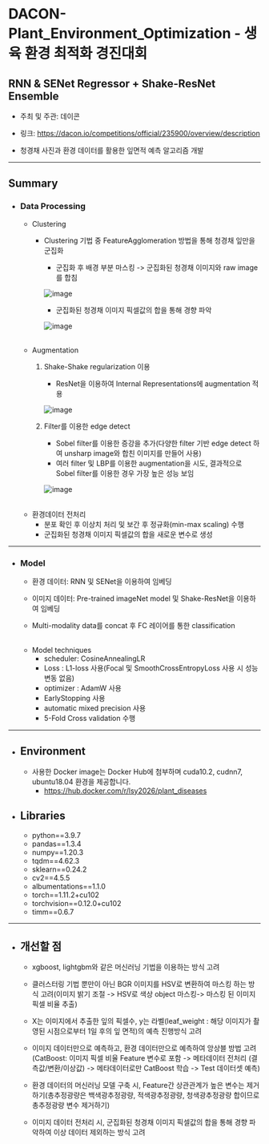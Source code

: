 # DACON-Plant_Environment_Optimization - 생육 환경 최적화 경진대회

## RNN & SENet Regressor + Shake-ResNet Ensemble

+ 주최 및 주관: 데이콘 
+ 링크: https://dacon.io/competitions/official/235900/overview/description

+ 청경채 사진과 환경 데이터를 활용한 잎면적 예측 알고리즘 개발

----
## Summary
+ ### Data Processing

    + Clustering
      + Clustering 기법 중 FeatureAgglomeration 방법을 통해 청경채 잎만을 군집화
          + 군집화 후 배경 부분 마스킹 -> 군집화된 청경채 이미지와 raw image를 합침
          
          ![image](https://user-images.githubusercontent.com/30611947/191727281-25a056f2-9dab-49ce-ab6e-125bde3420b3.png)

          
          + 군집화된 청경채 이미지 픽셀값의 합을 통해 경향 파악
          

          ![image](https://user-images.githubusercontent.com/30611947/191729693-c081c61b-637f-49af-be37-050891bbfc2d.png)

  </br>

    + Augmentation
      1. Shake-Shake regularization 이용
          + ResNet을 이용하여 Internal Representations에 augmentation 적용
          
          ![image](https://user-images.githubusercontent.com/30611947/191730879-1b2eaee1-5b00-4472-a0c0-23cb379b0a06.png)

      
      2. Filter를 이용한 edge detect
          + Sobel filter를 이용한 증강을 추가(다양한 filter 기반 edge detect 하여 unsharp image와 합친 이미지를 만들어 사용)
          + 여러 filter 및 LBP를 이용한 augmentation을 시도, 결과적으로 Sobel filter를 이용한 경우 가장 높은 성능 보임
          
          ![image](https://user-images.githubusercontent.com/30611947/191729969-0293b0a2-4849-4e2b-8b5c-0e24459f3b55.png)
          
  </br>

    + 환경데이터 전처리
      + 분포 확인 후 이상치 처리 및 보간 후 정규화(min-max scaling) 수행
      + 군집화된 청경채 이미지 픽셀값의 합을 새로운 변수로 생성
      
----
  
+ ### Model
    + 환경 데이터: RNN 및 SENet을 이용하여 임베딩

    + 이미지 데이터: Pre-trained imageNet model 및 Shake-ResNet을 이용하여 임베딩

    + Multi-modality data를 concat 후 FC 레이어를 통한 classification

  </br>

    + Model techniques
      + scheduler: CosineAnnealingLR
      + Loss : L1-loss 사용(Focal 및 SmoothCrossEntropyLoss 사용 시 성능 변동 없음)
      + optimizer : AdamW 사용
      + EarlyStopping 사용
      + automatic mixed precision 사용
      + 5-Fold Cross validation 수행

----

+ ## Environment 
  + 사용한 Docker image는 Docker Hub에 첨부하며 cuda10.2, cudnn7, ubuntu18.04 환경을 제공합니다.
    + https://hub.docker.com/r/lsy2026/plant_diseases
  
  
+ ## Libraries
  + python==3.9.7
  + pandas==1.3.4
  + numpy==1.20.3
  + tqdm==4.62.3
  + sklearn==0.24.2
  + cv2==4.5.5
  + albumentations==1.1.0
  + torch==1.11.2+cu102
  + torchvision==0.12.0+cu102
  + timm==0.6.7

---- 

+ ## 개선할 점
  
  + xgboost, lightgbm와 같은 머신러닝 기법을 이용하는 방식 고려
  + 클러스터링 기법 뿐만이 아닌 BGR 이미지를 HSV로 변환하여 마스킹 하는 방식 고려(이미지 밝기 조절 -> HSV로 색상 object 마스킹-> 마스킹 된 이미지 픽셀 비율 추출)
  + X는 이미지에서 추출한 잎의 픽셀수, y는 라벨(leaf_weight : 해당 이미지가 촬영된 시점으로부터 1일 후의 잎 면적)의 예측 진행방식 고려
  + 이미지 데이터만으로 예측하고, 환경 데이터만으로 예측하여 앙상블 방법 고려(CatBoost: 이미지 픽셀 비율 Feature 변수로 포함 -> 메타데이터 전처리 (결측값/변환/이상값) -> 메타데이터로만 CatBoost 학습 -> Test 데이터셋 예측)
  + 환경 데이터의 머신러닝 모델 구축 시, Feature간 상관관계가 높은 변수는 제거하기(총추정광량은 백색광추정광량, 적색광추정광량, 청색광추정광량 합이므로 총추정광량 변수 제거하기)

  + 이미지 데이터 전처리 시, 군집화된 청경채 이미지 픽셀값의 합을 통해 경향 파악하여 이상 데이터 제외하는 방식 고려

